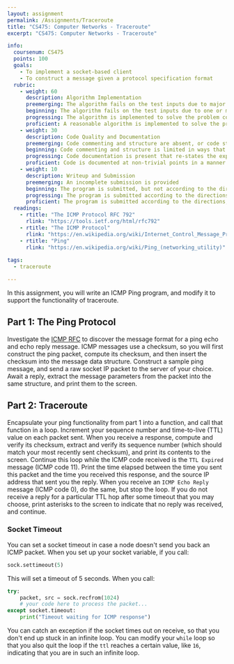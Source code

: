 ```yaml
---
layout: assignment
permalink: /Assignments/Traceroute
title: "CS475: Computer Networks - Traceroute"
excerpt: "CS475: Computer Networks - Traceroute"

info:
  coursenum: CS475
  points: 100
  goals:
    - To implement a socket-based client
    - To construct a message given a protocol specification format
  rubric:
    - weight: 60
      description: Algorithm Implementation
      preemerging: The algorithm fails on the test inputs due to major issues, or the program fails to compile and/or run
      beginning: The algorithm fails on the test inputs due to one or more minor issues
      progressing: The algorithm is implemented to solve the problem correctly according to given test inputs, but would fail if executed in a general case due to a minor issue or omission in the algorithm design or implementation
      proficient: A reasonable algorithm is implemented to solve the problem which correctly solves the problem according to the given test inputs, and would be reasonably expected to solve the problem in the general case
    - weight: 30
      description: Code Quality and Documentation
      preemerging: Code commenting and structure are absent, or code structure departs significantly from best practice, and/or the code departs significantly from the style guide
      beginning: Code commenting and structure is limited in ways that reduce the readability of the program, and/or there are minor departures from the style guide
      progressing: Code documentation is present that re-states the explicit code definitions, and/or code is written that mostly adheres to the style guide
      proficient: Code is documented at non-trivial points in a manner that enhances the readability of the program, and code is written according to the style guide
    - weight: 10
      description: Writeup and Submission
      preemerging: An incomplete submission is provided
      beginning: The program is submitted, but not according to the directions in one or more ways (for example, because it is lacking a readme writeup)
      progressing: The program is submitted according to the directions with a minor omission or correction needed, and with at least superficial responses to the bolded questions throughout
      proficient: The program is submitted according to the directions, including a readme writeup describing the solution, and thoughtful answers to the bolded questions throughout
  readings:
    - rtitle: "The ICMP Protocol RFC 792"
      rlink: "https://tools.ietf.org/html/rfc792"
    - rtitle: "The ICMP Protocol"
      rlink: "https://en.wikipedia.org/wiki/Internet_Control_Message_Protocol"
    - rtitle: "Ping"
      rlink: "https://en.wikipedia.org/wiki/Ping_(networking_utility)"
      
tags:
  - traceroute

---
```


In this assignment, you will write an ICMP Ping program, and modify it to support the functionality of traceroute.

## Part 1: The Ping Protocol

Investigate the [ICMP RFC](https://tools.ietf.org/html/rfc792) to discover the message format for a ping echo and echo reply message.  ICMP messages use a checksum, so you will first construct the ping packet, compute its checksum, and then insert the checksum into the message data structure.  Construct a sample ping message, and send a raw socket IP packet to the server of your choice.  Await a reply, extract the message parameters from the packet into the same structure, and print them to the screen.

## Part 2: Traceroute

Encapsulate your ping functionality from part 1 into a function, and call that function in a loop.  Increment your sequence number and time-to-live (TTL) value on each packet sent.  When you receive a response, compute and verify its checksum, extract and verify its sequence number (which should match your most recently sent checksum), and print its contents to the screen.  Continue this loop while the ICMP code received is the `TTL Expired` message (ICMP code 11).  Print the time elapsed between the time you sent this packet and the time you received this response, and the source IP address that sent you the reply.  When you receive an `ICMP Echo Reply` message (ICMP code 0), do the same, but stop the loop.  If you do not receive a reply for a particular TTL hop after some timeout that you may choose, print asterisks to the screen to indicate that no reply was received, and continue.

### Socket Timeout

You can set a socket timeout in case a node doesn't send you back an ICMP packet.  When you set up your socket variable, if you call:

```python
sock.settimeout(5)
```

This will set a timeout of 5 seconds.  When you call:

```python
try:
    packet, src = sock.recfrom(1024)
    # your code here to process the packet...
except socket.timeout:
    print("Timeout waiting for ICMP response")
```

You can catch an exception if the socket times out on receive, so that you don't end up stuck in an infinite loop.  You can modify your `while` loop so that you also quit the loop if the `ttl` reaches a certain value, like `16`, indicating that you are in such an infinite loop.